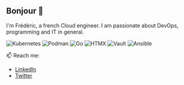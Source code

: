 ## Bonjour 👋

I'm Frédéric, a french Cloud engineer. I am passionate about DevOps, programming and IT in general.

![Kubernetes](https://img.shields.io/badge/kubernetes-%23326ce5.svg?style=for-the-badge&logo=kubernetes&logoColor=white)
![Podman](https://img.shields.io/badge/Podman-892CA0?style=for-the-badge&logo=podman&logoColor=white)
![Go](https://img.shields.io/badge/Go-00ADD8?style=for-the-badge&logo=go&logoColor=white)
![HTMX](https://img.shields.io/badge/HTMX-3366CC?style=for-the-badge&logo=htmx&logoColor=white)
![Vault](https://img.shields.io/badge/Vault-000000?style=for-the-badge&logo=Vault&logoColor=white) 
![Ansible](https://img.shields.io/badge/ansible-%231A1918.svg?style=for-the-badge&logo=ansible&logoColor=white)

📫 Reach me: 
- [LinkedIn](https://www.linkedin.com/in/frederic-thomas2/)
- [Twitter](https://twitter.com/frederic_ths)
